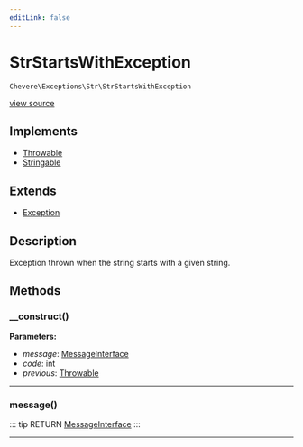 ```yaml
---
editLink: false
---
```


# StrStartsWithException

`Chevere\Exceptions\Str\StrStartsWithException`

[view source](https://github.com/chevere/chevere/blob/master/src/Chevere/Exceptions/Str/StrStartsWithException.php)

## Implements

- [Throwable](https://www.php.net/manual/class.throwable)
- [Stringable](https://www.php.net/manual/class.stringable)

## Extends

- [Exception](../Core/Exception.md)

## Description

Exception thrown when the string starts with a given string.

## Methods

### __construct()

**Parameters:**

- *message*: [MessageInterface](../../Interfaces/Message/MessageInterface.md)
- *code*: int
- *previous*: [Throwable](https://www.php.net/manual/class.throwable)

---

### message()

::: tip RETURN
[MessageInterface](../../Interfaces/Message/MessageInterface.md)
:::

---
